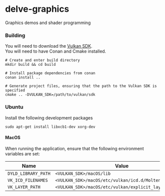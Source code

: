 # delve-graphics

Graphics demos and shader programming

### Building
You will need to download the [Vulkan SDK](https://vulkan.lunarg.com/).  
You will need to have Conan and Cmake installed.

```shell script
# Create and enter build directory
mkdir build && cd build

# Install package dependencies from conan
conan install ..

# Generate project files, ensuring that the path to the Vulkan SDK is specified
cmake .. -DVULKAN_SDK=/path/to/vulkan/sdk
```
### Ubuntu
Install the following development packages

```shell script
sudo apt-get install libxcb1-dev xorg-dev
```

#### MacOS
When running the application, ensure that the following environment variables are set:

| Name | Value |
| ----------- | ----------- |
| `DYLD_LIBRARY_PATH` | `<VULKAN_SDK>/macOS/lib`
| `VK_ICD_FILENAMES` | `<VULKAN_SDK>/macOS/etc/vulkan/icd.d/MoltenVK_icd.json` |
| `VK_LAYER_PATH` | `<VULKAN_SDK>/macOS/etc/vulkan/explicit_layer.d` |

